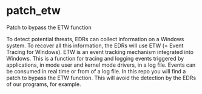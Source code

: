 # patch_etw
Patch to bypass the ETW function

To detect potential threats, EDRs can collect information on a Windows system. To recover all
this information, the EDRs will use ETW (= Event Tracing for Windows). ETW is an event tracking mechanism
integrated into Windows. This is a function for tracing and logging events triggered by applications, in mode
user and kernel mode drivers, in a log file. Events can be consumed in real time or from
of a log file. 
In this repo you will find a patch to bypass the ETW function. This will avoid the
detection by the EDRs of our programs, for example.
